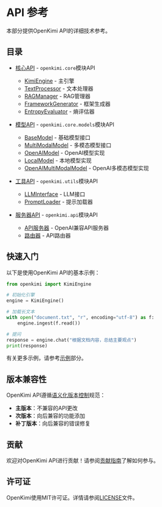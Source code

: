 # API 参考

本部分提供OpenKimi API的详细技术参考。

## 目录

- [核心API](core.md) - `openkimi.core`模块API
  - [KimiEngine](core.md#kimiengine) - 主引擎
  - [TextProcessor](core.md#textprocessor) - 文本处理器
  - [RAGManager](core.md#ragmanager) - RAG管理器
  - [FrameworkGenerator](core.md#frameworkgenerator) - 框架生成器
  - [EntropyEvaluator](core.md#entropyevaluator) - 熵评估器

- [模型API](models.md) - `openkimi.core.models`模块API
  - [BaseModel](models.md#basemodel) - 基础模型接口
  - [MultiModalModel](models.md#multimodalmodel) - 多模态模型接口
  - [OpenAIModel](models.md#openaimodel) - OpenAI模型实现
  - [LocalModel](models.md#localmodel) - 本地模型实现
  - [OpenAIMultiModalModel](models.md#openaimultimodalmodel) - OpenAI多模态模型实现

- [工具API](utils.md) - `openkimi.utils`模块API
  - [LLMInterface](utils.md#llminterface) - LLM接口
  - [PromptLoader](utils.md#promptloader) - 提示加载器

- [服务器API](server.md) - `openkimi.api`模块API
  - [API服务器](server.md#api服务器) - OpenAI兼容API服务器
  - [路由器](server.md#路由器) - API路由器

## 快速入门

以下是使用OpenKimi API的基本示例：

```python
from openkimi import KimiEngine

# 初始化引擎
engine = KimiEngine()

# 加载长文本
with open("document.txt", "r", encoding="utf-8") as f:
    engine.ingest(f.read())

# 提问
response = engine.chat("根据文档内容，总结主要观点")
print(response)
```

有关更多示例，请参考[示例](../examples/)部分。

## 版本兼容性

OpenKimi API遵循[语义化版本控制](https://semver.org/)规范：

- **主版本**：不兼容的API更改
- **次版本**：向后兼容的功能添加
- **补丁版本**：向后兼容的错误修复

## 贡献

欢迎对OpenKimi API进行贡献！请参阅[贡献指南](../contributing.md)了解如何参与。

## 许可证

OpenKimi使用MIT许可证。详情请参阅[LICENSE](https://github.com/Chieko-Seren/OpenKimi/blob/main/LICENSE)文件。 